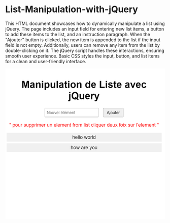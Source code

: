 # List-Manipulation-with-jQuery
This HTML document showcases how to dynamically manipulate a list using jQuery. The page includes an input field for entering new list items, a button to add these items to the list, and an instruction paragraph.
When the "Ajouter" button is clicked, the new item is appended to the list if the input field is not empty. Additionally, users can remove any item from the list by double-clicking on it. The jQuery script handles these interactions, ensuring smooth user experience. Basic CSS styles the input, button, and list items for a clean and user-friendly interface.

<img src="Screenshot 2024-07-11 010943.png" >
